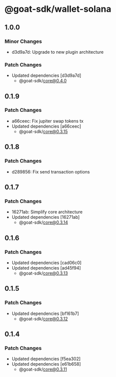 # @goat-sdk/wallet-solana

## 1.0.0

### Minor Changes

- d3d9a7d: Upgrade to new plugin architecture

### Patch Changes

- Updated dependencies [d3d9a7d]
  - @goat-sdk/core@0.4.0

## 0.1.9

### Patch Changes

- a66ceec: Fix jupiter swap tokens tx
- Updated dependencies [a66ceec]
  - @goat-sdk/core@0.3.15

## 0.1.8

### Patch Changes

- d289856: Fix send transaction options

## 0.1.7

### Patch Changes

- 16271ab: Simplify core architecture
- Updated dependencies [16271ab]
  - @goat-sdk/core@0.3.14

## 0.1.6

### Patch Changes

- Updated dependencies [cad06c0]
- Updated dependencies [ad45f94]
  - @goat-sdk/core@0.3.13

## 0.1.5

### Patch Changes

- Updated dependencies [bf161b7]
  - @goat-sdk/core@0.3.12

## 0.1.4

### Patch Changes

- Updated dependencies [f5ea302]
- Updated dependencies [e61b658]
  - @goat-sdk/core@0.3.11
